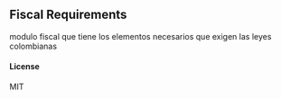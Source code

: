 ## Fiscal Requirements

modulo fiscal que tiene los elementos necesarios que exigen las leyes colombianas

#### License

MIT